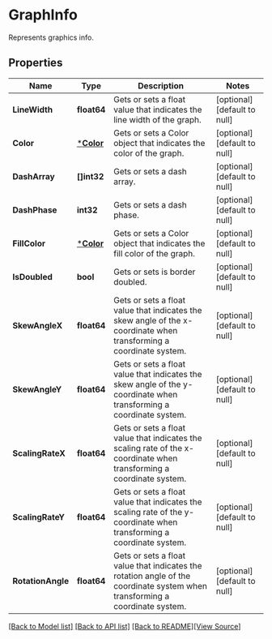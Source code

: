 # GraphInfo
Represents graphics info.

## Properties
Name | Type | Description | Notes
------------ | ------------- | ------------- | -------------
**LineWidth** | **float64** | Gets or sets a float value that indicates the line width of the graph. | [optional] [default to null]
**Color** | [***Color**](Color.md) | Gets or sets a Color object that indicates the color of the graph. | [optional] [default to null]
**DashArray** | **[]int32** | Gets or sets a dash array. | [optional] [default to null]
**DashPhase** | **int32** | Gets or sets a dash phase. | [optional] [default to null]
**FillColor** | [***Color**](Color.md) | Gets or sets a Color object that indicates the fill color of the graph. | [optional] [default to null]
**IsDoubled** | **bool** | Gets or sets is border doubled. | [optional] [default to null]
**SkewAngleX** | **float64** | Gets or sets a float value that indicates the skew angle of the x-coordinate when transforming a coordinate system. | [optional] [default to null]
**SkewAngleY** | **float64** | Gets or sets a float value that indicates the skew angle of the y-coordinate when transforming a coordinate system. | [optional] [default to null]
**ScalingRateX** | **float64** | Gets or sets a float value that indicates the scaling rate of the x-coordinate when transforming a coordinate system. | [optional] [default to null]
**ScalingRateY** | **float64** | Gets or sets a float value that indicates the scaling rate of the y-coordinate when transforming a coordinate system. | [optional] [default to null]
**RotationAngle** | **float64** | Gets or sets a float value that indicates the rotation angle of the coordinate system  when transforming a coordinate system. | [optional] [default to null]

[[Back to Model list]](../README.md#documentation-for-models) [[Back to API list]](../README.md#documentation-for-api-endpoints) [[Back to README]](../README.md)[[View Source]](../graph_info.go)


